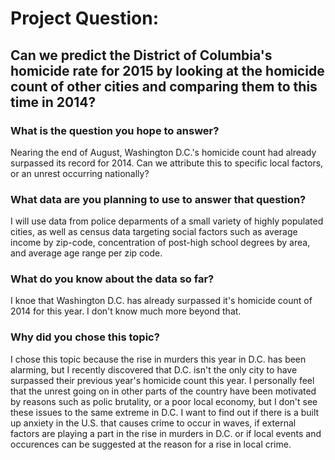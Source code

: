 # Project Question:
## Can we predict the District of Columbia's homicide rate for 2015 by looking at the homicide count of other cities and comparing them to this time in 2014?

### **What is the question you hope to answer?**
Nearing the end of August, Washington D.C.'s homicide count had already surpassed its record for 2014. Can we attribute this to specific local factors, or an unrest occurring nationally? 

### What data are you planning to use to answer that question?
 I will use data from police deparments of a small variety of highly populated cities, as well as census data targeting social factors such as average income by zip-code, concentration of post-high school degrees by area, and average age range per zip code.
 
### What do you know about the data so far? 

I knoe that Washington D.C. has already surpassed it's homicide count of 2014 for this year. I don't know much more beyond that.

### Why did you chose this topic?
I chose this topic because the rise in murders this year in D.C. has been alarming, but I recently discovered that D.C. isn't the only city to have surpassed their previous year's homicide count this year. I personally feel that the unrest going on in other parts of the country have been motivated by reasons such as polic brutality, or a poor local economy, but I don't see these issues to the same extreme in D.C. I want to find out if there is a built up anxiety in the U.S. that causes crime to occur in waves, if external factors are playing a part in the rise in murders in D.C. or if local events and occurences can be suggested at the reason for a rise in local crime.
